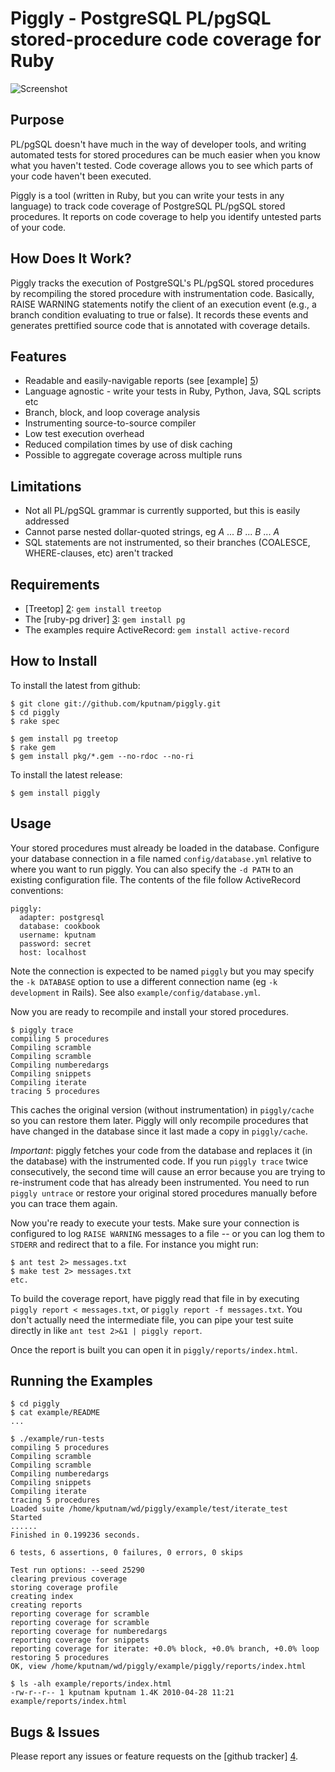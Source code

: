 # Piggly - PostgreSQL PL/pgSQL stored-procedure code coverage for Ruby

![Screenshot](http://kputnam.github.com/piggly/images/example.png)

## Purpose

PL/pgSQL doesn't have much in the way of developer tools, and writing automated tests for
stored procedures can be much easier when you know what you haven't tested. Code coverage
allows you to see which parts of your code haven't been executed.

Piggly is a tool (written in Ruby, but you can write your tests in any language) to track
code coverage of PostgreSQL PL/pgSQL stored procedures. It reports on code coverage to help
you identify untested parts of your code.

## How Does It Work?

Piggly tracks the execution of PostgreSQL's PL/pgSQL stored procedures by recompiling
the stored procedure with instrumentation code. Basically, RAISE WARNING statements notify the
client of an execution event (e.g., a branch condition evaluating to true or false). It records
these events and generates prettified source code that is annotated with coverage details.

## Features

* Readable and easily-navigable reports (see [example] [5])
* Language agnostic - write your tests in Ruby, Python, Java, SQL scripts etc
* Branch, block, and loop coverage analysis
* Instrumenting source-to-source compiler
* Low test execution overhead
* Reduced compilation times by use of disk caching
* Possible to aggregate coverage across multiple runs

## Limitations

* Not all PL/pgSQL grammar is currently supported, but this is easily addressed
* Cannot parse nested dollar-quoted strings, eg $A$ ... $B$ ... $B$ ... $A$
* SQL statements are not instrumented, so their branches (COALESCE, WHERE-clauses, etc) aren't tracked

## Requirements

* [Treetop] [2]: `gem install treetop`
* The [ruby-pg driver] [3]: `gem install pg`
* The examples require ActiveRecord: `gem install active-record`

## How to Install

To install the latest from github:

    $ git clone git://github.com/kputnam/piggly.git
    $ cd piggly
    $ rake spec

    $ gem install pg treetop
    $ rake gem
    $ gem install pkg/*.gem --no-rdoc --no-ri

To install the latest release:

    $ gem install piggly

## Usage

Your stored procedures must already be loaded in the database. Configure your database connection in
a file named `config/database.yml` relative to where you want to run piggly. You can also specify the
`-d PATH` to an existing configuration file. The contents of the file follow ActiveRecord conventions:

    piggly:
      adapter: postgresql
      database: cookbook
      username: kputnam
      password: secret
      host: localhost

Note the connection is expected to be named `piggly` but you may specify the `-k DATABASE` option to
use a different connection name (eg `-k development` in Rails).  See also `example/config/database.yml`.

Now you are ready to recompile and install your stored procedures.

    $ piggly trace
    compiling 5 procedures
    Compiling scramble
    Compiling scramble
    Compiling numberedargs
    Compiling snippets
    Compiling iterate
    tracing 5 procedures

This caches the original version (without instrumentation) in `piggly/cache` so you can restore them
later. Piggly will only recompile procedures that have changed in the database since it last
made a copy in `piggly/cache`.

*Important*: piggly fetches your code from the database and replaces it (in the database) with the
instrumented code. If you run `piggly trace` twice consecutively, the second time will cause an error
because you are trying to re-instrument code that has already been instrumented. You need to run `piggly untrace` or restore
your original stored procedures manually before you can trace them again.

Now you're ready to execute your tests. Make sure your connection is configured to log `RAISE WARNING`
messages to a file -- or you can log them to `STDERR` and redirect that to a file. For instance you
might run:

    $ ant test 2> messages.txt
    $ make test 2> messages.txt
    etc.

To build the coverage report, have piggly read that file in by executing `piggly report < messages.txt`,
 or `piggly report -f messages.txt`. You don't actually need the intermediate file, you can pipe your
test suite directly in like `ant test 2>&1 | piggly report`.

Once the report is built you can open it in `piggly/reports/index.html`.

## Running the Examples

    $ cd piggly
    $ cat example/README
    ...

    $ ./example/run-tests
    compiling 5 procedures
    Compiling scramble
    Compiling scramble
    Compiling numberedargs
    Compiling snippets
    Compiling iterate
    tracing 5 procedures
    Loaded suite /home/kputnam/wd/piggly/example/test/iterate_test
    Started
    ......
    Finished in 0.199236 seconds.

    6 tests, 6 assertions, 0 failures, 0 errors, 0 skips

    Test run options: --seed 25290
    clearing previous coverage
    storing coverage profile
    creating index
    creating reports
    reporting coverage for scramble
    reporting coverage for scramble
    reporting coverage for numberedargs
    reporting coverage for snippets
    reporting coverage for iterate: +0.0% block, +0.0% branch, +0.0% loop
    restoring 5 procedures
    OK, view /home/kputnam/wd/piggly/example/piggly/reports/index.html

    $ ls -alh example/reports/index.html
    -rw-r--r-- 1 kputnam kputnam 1.4K 2010-04-28 11:21 example/reports/index.html

## Bugs & Issues

Please report any issues or feature requests on the [github tracker] [4].

  [1]: http://github.com/relevance/rcov/
  [2]: http://github.com/nathansobo/treetop
  [3]: http://bitbucket.org/ged/ruby-pg/
  [4]: http://github.com/kputnam/piggly/issues
  [5]: http://kputnam.github.com/piggly/reports/index.html

